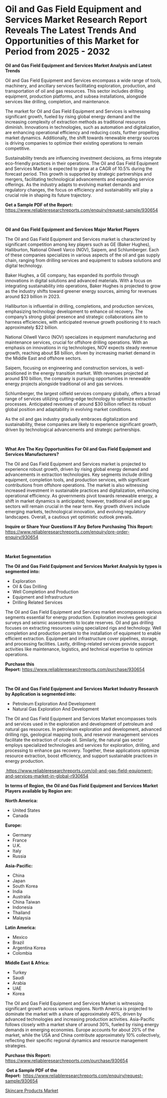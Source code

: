<p><h1>Oil and Gas Field Equipment and Services Market Research Report Reveals The Latest Trends And Opportunities of this Market for Period from 2025 - 2032</h1></p><p><strong>Oil and Gas Field Equipment and Services Market Analysis and Latest Trends</strong></p>
<p><p>Oil and Gas Field Equipment and Services encompass a wide range of tools, machinery, and ancillary services facilitating exploration, production, and transportation of oil and gas resources. This sector includes drilling equipment, production platforms, and subsea installations, alongside services like drilling, completion, and maintenance. </p><p>The market for Oil and Gas Field Equipment and Services is witnessing significant growth, fueled by rising global energy demand and the increasing complexity of extraction methods as traditional resources diminish. Innovations in technologies, such as automation and digitalization, are enhancing operational efficiency and reducing costs, further propelling market dynamics. Additionally, the shift towards renewable energy sources is driving companies to optimize their existing operations to remain competitive.</p><p>Sustainability trends are influencing investment decisions, as firms integrate eco-friendly practices in their operations. The Oil and Gas Field Equipment and Services Market is expected to grow at a CAGR of 10.5% during the forecast period. This growth is supported by strategic partnerships and mergers, facilitating technological advancements and expanding service offerings. As the industry adapts to evolving market demands and regulatory changes, the focus on efficiency and sustainability will play a crucial role in shaping its future trajectory.</p></p>
<p><strong>Get a Sample PDF of the Report:&nbsp;</strong> <a href="https://www.reliableresearchreports.com/enquiry/request-sample/930654?utm_campaign=2646&utm_medium=2&utm_source=Github&utm_content=ia&utm_term=21032025&utm_id=oil-and-gas-field-equipment-and-services">https://www.reliableresearchreports.com/enquiry/request-sample/930654</a></p>
<p>&nbsp;</p>
<p><strong>Oil and Gas Field Equipment and Services Major Market Players</strong></p>
<p><p>The Oil and Gas Field Equipment and Services market is characterized by significant competition among key players such as GE (Baker Hughes), Halliburton, National Oilwell Varco (NOV), Saipem, and Schlumberger. Each of these companies specializes in various aspects of the oil and gas supply chain, ranging from drilling services and equipment to subsea solutions and digital technology.</p><p>Baker Hughes, a GE company, has expanded its portfolio through innovations in digital solutions and advanced materials. With a focus on integrating sustainability into operations, Baker Hughes is projected to grow as the industry shifts toward greener energy sources, aiming for revenues around $23 billion in 2023.</p><p>Halliburton is influential in drilling, completions, and production services, emphasizing technology development to enhance oil recovery. The company’s strong global presence and strategic collaborations aim to harness efficiencies, with anticipated revenue growth positioning it to reach approximately $22 billion.</p><p>National Oilwell Varco (NOV) specializes in equipment manufacturing and maintenance services, crucial for offshore drilling operations. With an emphasis on innovations in rig technologies, NOV expects steady revenue growth, reaching about $8 billion, driven by increasing market demand in the Middle East and offshore sectors.</p><p>Saipem, focusing on engineering and construction services, is well-positioned in the energy transition market. With revenues projected at around $10 billion, the company is pursuing opportunities in renewable energy projects alongside traditional oil and gas services.</p><p>Schlumberger, the largest oilfield services company globally, offers a broad range of services utilizing cutting-edge technology to optimize extraction processes. Anticipated revenues of around $30 billion reflect its robust global position and adaptability in evolving market conditions.</p><p>As the oil and gas industry gradually embraces digitalization and sustainability, these companies are likely to experience significant growth, driven by technological advancements and strategic partnerships.</p></p>
<p>&nbsp;</p>
<p><strong>What Are The Key Opportunities For Oil and Gas Field Equipment and Services Manufacturers?</strong></p>
<p><p>The Oil and Gas Field Equipment and Services market is projected to experience robust growth, driven by rising global energy demand and advancements in extraction technologies. Key segments include drilling equipment, completion tools, and production services, with significant contributions from offshore operations. The market is also witnessing increased investment in sustainable practices and digitalization, enhancing operational efficiency. As governments pivot towards renewable energy, a shift in market dynamics is anticipated; however, traditional oil and gas sectors will remain crucial in the near term. Key growth drivers include emerging markets, technological innovation, and evolving regulatory landscapes. Overall, a cautious yet optimistic outlook prevails.</p></p>
<p><strong>Inquire or Share Your Questions If Any Before Purchasing This Report:</strong> <a href="https://www.reliableresearchreports.com/enquiry/pre-order-enquiry/930654?utm_campaign=2646&utm_medium=2&utm_source=Github&utm_content=ia&utm_term=21032025&utm_id=oil-and-gas-field-equipment-and-services">https://www.reliableresearchreports.com/enquiry/pre-order-enquiry/930654</a></p>
<p>&nbsp;</p>
<p><strong>Market Segmentation</strong></p>
<p><strong>The Oil and Gas Field Equipment and Services Market Analysis by types is segmented into:</strong></p>
<p><ul><li>Exploration</li><li>Oil & Gas Drilling</li><li>Well Completion and Production</li><li>Equipment and Infrastructure</li><li>Drilling Related Services</li></ul></p>
<p><p>The Oil and Gas Field Equipment and Services market encompasses various segments essential for energy production. Exploration involves geological surveys and seismic assessments to locate reserves. Oil and gas drilling focuses on extracting resources using specialized rigs and technology. Well completion and production pertain to the installation of equipment to enable efficient extraction. Equipment and infrastructure cover pipelines, storage, and processing facilities. Lastly, drilling-related services provide support activities like maintenance, logistics, and technical expertise to optimize operations.</p></p>
<p><strong>Purchase this Report:&nbsp;</strong><a href="https://www.reliableresearchreports.com/purchase/930654?utm_campaign=2646&utm_medium=2&utm_source=Github&utm_content=ia&utm_term=21032025&utm_id=oil-and-gas-field-equipment-and-services">https://www.reliableresearchreports.com/purchase/930654</a></p>
<p>&nbsp;</p>
<p><strong>The Oil and Gas Field Equipment and Services Market Industry Research by Application is segmented into:</strong></p>
<p><ul><li>Petroleum Exploration And Development</li><li>Natural Gas Exploration And Development</li></ul></p>
<p><p>The Oil and Gas Field Equipment and Services Market encompasses tools and services used in the exploration and development of petroleum and natural gas resources. In petroleum exploration and development, advanced drilling rigs, geological mapping tools, and reservoir management services facilitate the extraction of crude oil. Similarly, the natural gas sector employs specialized technologies and services for exploration, drilling, and processing to enhance gas recovery. Together, these applications optimize resource extraction, boost efficiency, and support sustainable practices in energy production.</p></p>
<p><a href="https://www.reliableresearchreports.com/oil-and-gas-field-equipment-and-services-market-in-global-r930654?utm_campaign=2646&utm_medium=2&utm_source=Github&utm_content=ia&utm_term=21032025&utm_id=oil-and-gas-field-equipment-and-services">&nbsp;https://www.reliableresearchreports.com/oil-and-gas-field-equipment-and-services-market-in-global-r930654</a></p>
<p><strong>In terms of Region, the Oil and Gas Field Equipment and Services Market Players available by Region are:</strong></p>
<p>
    <p> <strong> North America: </strong>
        <ul>
            <li>United States</li>
            <li>Canada</li>
        </ul>
        </p> 
    <p> <strong> Europe: </strong>
        <ul>
            <li>Germany</li>
            <li>France</li>
            <li>U.K.</li>
            <li>Italy</li>
            <li>Russia</li>
        </ul>
        </p> 
    <p> <strong> Asia-Pacific: </strong>
        <ul>
            <li>China</li>
            <li>Japan</li>
            <li>South Korea</li>
            <li>India</li>
            <li>Australia</li>
            <li>China Taiwan</li>
            <li>Indonesia</li>
            <li>Thailand</li>
            <li>Malaysia</li>
        </ul>
        </p> 
    <p> <strong> Latin America: </strong>
        <ul>
            <li>Mexico</li>
            <li>Brazil</li>
            <li>Argentina Korea</li>
            <li>Colombia</li>
        </ul>
        </p> 
    <p> <strong> Middle East & Africa: </strong>
        <ul>
            <li>Turkey</li>
            <li>Saudi</li>
            <li>Arabia</li>
            <li>UAE</li>
            <li>Korea</li>
        </ul>
    </p>
    </p>
<p><p>The Oil and Gas Field Equipment and Services Market is witnessing significant growth across various regions. North America is projected to dominate the market with a share of approximately 40%, driven by advanced technologies and increasing production activities. Asia-Pacific follows closely with a market share of around 30%, fueled by rising energy demands in emerging economies. Europe accounts for about 20% of the market, while the USA and China contribute approximately 10% collectively, reflecting their specific regional dynamics and resource management strategies.</p></p>
<p><strong>Purchase this Report: </strong><a href="https://www.reliableresearchreports.com/purchase/930654?utm_campaign=2646&utm_medium=2&utm_source=Github&utm_content=ia&utm_term=21032025&utm_id=oil-and-gas-field-equipment-and-services">https://www.reliableresearchreports.com/purchase/930654</a></p>
<p>&nbsp;<strong>Get a Sample PDF of the Report:&nbsp;&nbsp;</strong><a href="https://www.reliableresearchreports.com/enquiry/request-sample/930654?utm_campaign=2646&utm_medium=2&utm_source=Github&utm_content=ia&utm_term=21032025&utm_id=oil-and-gas-field-equipment-and-services">https://www.reliableresearchreports.com/enquiry/request-sample/930654</a></p>
<p><strong></strong></p>
<p><p><a href="https://github.com/mathastilley812967/Market-Research-Report-List-1/blob/main/skincare-products-market.md?utm_campaign=2646&utm_medium=2&utm_source=Github&utm_content=ia&utm_term=21032025&utm_id=oil-and-gas-field-equipment-and-services">Skincare Products Market</a></p></p>